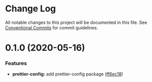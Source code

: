 # Change Log

All notable changes to this project will be documented in this file.
See [Conventional Commits](https://conventionalcommits.org) for commit guidelines.

# 0.1.0 (2020-05-16)


### Features

* **prettier-config:** add prettier-config package ([ff6ec18](https://github.com/rareyesdev/toolbox/commit/ff6ec18d54baa9c2ef00c87e74daaa00f4390969))
